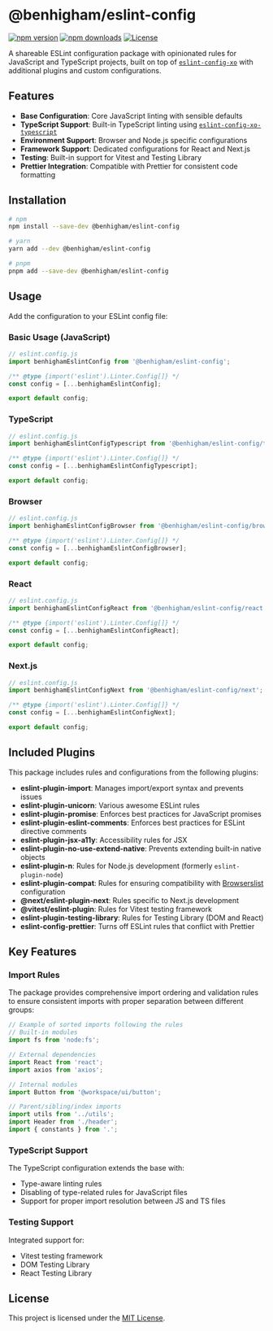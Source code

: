 # @benhigham/eslint-config

[![npm version](https://img.shields.io/npm/v/@benhigham/eslint-config.svg)](https://www.npmjs.com/package/@benhigham/eslint-config)
[![npm downloads](https://img.shields.io/npm/dm/@benhigham/eslint-config.svg)](https://www.npmjs.com/package/@benhigham/eslint-config)
[![License](https://img.shields.io/github/license/benhigham/eslint-config)](LICENSE.md)

A shareable ESLint configuration package with opinionated rules for JavaScript and TypeScript projects, built on top of [`eslint-config-xo`](https://github.com/xojs/eslint-config-xo) with additional plugins and custom configurations.

## Features

- **Base Configuration**: Core JavaScript linting with sensible defaults
- **TypeScript Support**: Built-in TypeScript linting using [`eslint-config-xo-typescript`](https://github.com/xojs/eslint-config-xo-typescript)
- **Environment Support**: Browser and Node.js specific configurations
- **Framework Support**: Dedicated configurations for React and Next.js
- **Testing**: Built-in support for Vitest and Testing Library
- **Prettier Integration**: Compatible with Prettier for consistent code formatting

## Installation

```bash
# npm
npm install --save-dev @benhigham/eslint-config

# yarn
yarn add --dev @benhigham/eslint-config

# pnpm
pnpm add --save-dev @benhigham/eslint-config
```

## Usage

Add the configuration to your ESLint config file:

### Basic Usage (JavaScript)

```js
// eslint.config.js
import benhighamEslintConfig from '@benhigham/eslint-config';

/** @type {import('eslint').Linter.Config[]} */
const config = [...benhighamEslintConfig];

export default config;
```

### TypeScript

```js
// eslint.config.js
import benhighamEslintConfigTypescript from '@benhigham/eslint-config/typescript';

/** @type {import('eslint').Linter.Config[]} */
const config = [...benhighamEslintConfigTypescript];

export default config;
```

### Browser

```js
// eslint.config.js
import benhighamEslintConfigBrowser from '@benhigham/eslint-config/browser';

/** @type {import('eslint').Linter.Config[]} */
const config = [...benhighamEslintConfigBrowser];

export default config;
```

### React

```js
// eslint.config.js
import benhighamEslintConfigReact from '@benhigham/eslint-config/react';

/** @type {import('eslint').Linter.Config[]} */
const config = [...benhighamEslintConfigReact];

export default config;
```

### Next.js

```js
// eslint.config.js
import benhighamEslintConfigNext from '@benhigham/eslint-config/next';

/** @type {import('eslint').Linter.Config[]} */
const config = [...benhighamEslintConfigNext];

export default config;
```

## Included Plugins

This package includes rules and configurations from the following plugins:

- **eslint-plugin-import**: Manages import/export syntax and prevents issues
- **eslint-plugin-unicorn**: Various awesome ESLint rules
- **eslint-plugin-promise**: Enforces best practices for JavaScript promises
- **eslint-plugin-eslint-comments**: Enforces best practices for ESLint directive comments
- **eslint-plugin-jsx-a11y**: Accessibility rules for JSX
- **eslint-plugin-no-use-extend-native**: Prevents extending built-in native objects
- **eslint-plugin-n**: Rules for Node.js development (formerly `eslint-plugin-node`)
- **eslint-plugin-compat**: Rules for ensuring compatibility with [Browserslist](https://github.com/browserslist/browserslist) configuration
- **@next/eslint-plugin-next**: Rules specific to Next.js development
- **@vitest/eslint-plugin**: Rules for Vitest testing framework
- **eslint-plugin-testing-library**: Rules for Testing Library (DOM and React)
- **eslint-config-prettier**: Turns off ESLint rules that conflict with Prettier

## Key Features

### Import Rules

The package provides comprehensive import ordering and validation rules to ensure consistent imports with proper separation between different groups:

```js
// Example of sorted imports following the rules
// Built-in modules
import fs from 'node:fs';

// External dependencies
import React from 'react';
import axios from 'axios';

// Internal modules
import Button from '@workspace/ui/button';

// Parent/sibling/index imports
import utils from '../utils';
import Header from './header';
import { constants } from '.';
```

### TypeScript Support

The TypeScript configuration extends the base with:

- Type-aware linting rules
- Disabling of type-related rules for JavaScript files
- Support for proper import resolution between JS and TS files

### Testing Support

Integrated support for:

- Vitest testing framework
- DOM Testing Library
- React Testing Library

## License

This project is licensed under the [MIT License](LICENSE.md).
